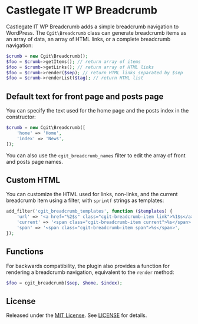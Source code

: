 # Castlegate IT WP Breadcrumb #

Castlegate IT WP Breadcrumb adds a simple breadcrumb navigation to WordPress. The `Cgit\Breadcrumb` class can generate breadcrumb items as an array of data, an array of HTML links, or a complete breadcrumb navigation:

~~~ php
$crumb = new Cgit\Breadcrumb();
$foo = $crumb->getItems(); // return array of items
$foo = $crumb->getLinks(); // return array of HTML links
$foo = $crumb->render($sep); // return HTML links separated by $sep
$foo = $crumb->renderList($tag); // return HTML list
~~~

## Default text for front page and posts page

You can specify the text used for the home page and the posts index in the constructor:

~~~ php
$crumb = new Cgit\Breadcrumb([
    'home' => 'Home',
    'index' => 'News',
]);
~~~

You can also use the `cgit_breadcrumb_names` filter to edit the array of front and posts page names.

## Custom HTML

You can customize the HTML used for links, non-links, and the current breadcrumb item using a filter, with `sprintf` strings as templates:

~~~ php
add_filter('cgit_breadcrumb_templates', function ($templates) {
    'url' => '<a href="%2$s" class="cgit-breadcrumb-item link">%1$s</a>',
    'current' => '<span class="cgit-breadcrumb-item current">%s</span>',
    'span' => '<span class="cgit-breadcrumb-item span">%s</span>',
});
~~~

## Functions

For backwards compatibility, the plugin also provides a function for rendering a breadcrumb navigation, equivalent to the `render` method:

~~~ php
$foo = cgit_breadcrumb($sep, $home, $index);
~~~

## License

Released under the [MIT License](https://opensource.org/licenses/MIT). See [LICENSE](LICENSE) for details.
